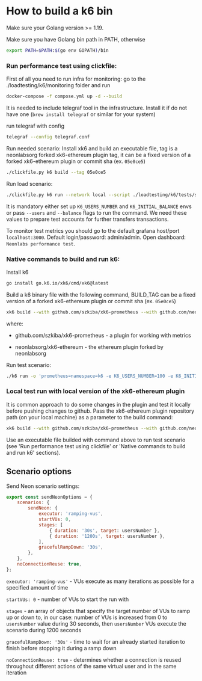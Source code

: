 # How to build a k6 bin

Make sure your Golang version >= 1.19.

Make sure you have Golang bin path in PATH, otherwise
```bash
export PATH=$PATH:$(go env GOPATH)/bin
```


### Run performance test using clickfile:
First of all you need to run infra for monitoring:
go to the ./loadtesting/k6/monitoring folder and run
```bash
docker-compose -f compose.yml up -d --build
```
It is needed to include telegraf tool in the infrastructure. Install it if do not have one (```brew install telegraf``` or similar for your system)

run telegraf with config
```bash
telegraf --config telegraf.conf
```

Run needed scenario:
Install xk6 and build an executable file, tag is a neonlabsorg forked xk6-ethereum plugin tag, it can be a fixed version of a forked xk6-ethereum plugin or commit sha (ex. ```05e0ce5```)
```bash
./clickfile.py k6 build --tag 05e0ce5
```

Run load scenario:
```bash
./clickfile.py k6 run --network local --script ./loadtesting/k6/tests/sendNeon.test.js --users 100 --balance 200
```

It is mandatory either set up `K6_USERS_NUMBER` and `K6_INITIAL_BALANCE` envs or pass `--users` and `--balance` flags to run the command. We need these values to prepare test accounts for further transfers transactions. 

To monitor test metrics you should go to the default grafana host/port ```localhost:3000```. Default login/password: admin/admin. Open dashboard: ``` Neonlabs performance test```.

### Native commands to build and run k6:
Install k6
```bash
go install go.k6.io/xk6/cmd/xk6@latest
```
Build a k6 binary file with the following command, BUILD_TAG can be a fixed version of a forked xk6-ethereum plugin or commit sha (ex. ```05e0ce5```)
 ```bash
xk6 build --with github.com/szkiba/xk6-prometheus --with github.com/neonlabsorg/xk6-ethereum@${BUILD_TAG}
```
where: 

- github.com/szkiba/xk6-prometheus - a plugin for working with metrics

- neonlabsorg/xk6-ethereum - the ethereum plugin forked by neonlabsorg

Run test scenario:
```bash
./k6 run -o 'prometheus=namespace=k6 -e K6_USERS_NUMBER=100 -e K6_INITIAL_BALANCE=200 ./loadtesting/k6/tests/sendNeon.test.js
```

### Local test run with local version of the xk6-ethereum plugin
It is common approach to do some changes in the plugin and test it locally before pushing changes to github.
Pass the xk6-ethereum plugin repository path (on your local machine) as a parameter to the build command:
```bash
xk6 build --with github.com/szkiba/xk6-prometheus --with github.com/neonlabsorg/xk6-ethereum="<path_to_xk6_ethereum_plugin_repository>" 
```
Use an executable file builded with command above to run test scenario (see 'Run performance test using clickfile' or 'Native commands to build and run k6' sections).


## Scenario options
Send Neon scenario settings:
```js
export const sendNeonOptions = {
    scenarios: {
        sendNeon: {
            executor: 'ramping-vus',
            startVUs: 0,
            stages: [
                { duration: '30s', target: usersNumber },
                { duration: '1200s', target: usersNumber },
            ],
            gracefulRampDown: '30s',
        },
    },
    noConnectionReuse: true,
};
```
```executor: 'ramping-vus'``` -  VUs execute as many iterations as possible for a specified amount of time

```startVUs: 0``` - number of VUs to start the run with

```stages``` - an array of objects that specify the target number of VUs to ramp up or down to, in our case: number of VUs is increased from 0 to `usersNumber` value during 30 seconds, then `usersNumber` VUs execute the scenario during 1200 seconds

```gracefulRampDown: '30s'``` - time to wait for an already started iteration to finish before stopping it during a ramp down 

```noConnectionReuse: true``` - determines whether a connection is reused throughout different actions of the same virtual user and in the same iteration